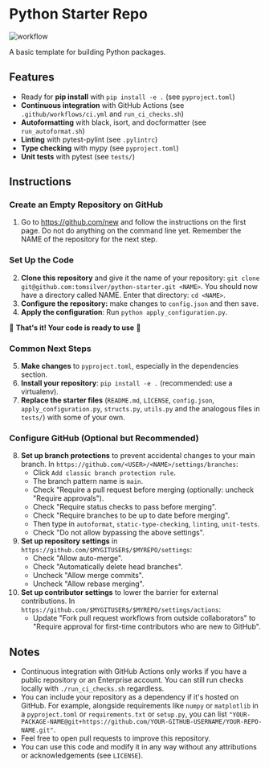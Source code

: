 # Python Starter Repo

![workflow](https://github.com/tomsilver/python-starter/actions/workflows/ci.yml/badge.svg)

A basic template for building Python packages.

## Features
- Ready for **pip install** with `pip install -e .` (see `pyproject.toml`)
- **Continuous integration** with GitHub Actions (see `.github/workflows/ci.yml` and `run_ci_checks.sh`)
- **Autoformatting** with black, isort, and docformatter (see `run_autoformat.sh`)
- **Linting** with pytest-pylint (see `.pylintrc`)
- **Type checking** with mypy (see `pyproject.toml`)
- **Unit tests** with pytest (see `tests/`)

## Instructions

### Create an Empty Repository on GitHub
1. Go to https://github.com/new and follow the instructions on the first page. Do not do anything on the command line yet. Remember the NAME of the repository for the next step.

### Set Up the Code
2. **Clone this repository** and give it the name of your repository: `git clone git@github.com:tomsilver/python-starter.git <NAME>`. You should now have a directory called NAME. Enter that directory: `cd <NAME>`.
3. **Configure the repository:** make changes to `config.json` and then save.
4. **Apply the configuration**: Run `python apply_configuration.py`.

:tada: **That's it! Your code is ready to use** :tada:

### Common Next Steps
5. **Make changes** to `pyproject.toml`, especially in the dependencies section.
6. **Install your repository**: `pip install -e .` (recommended: use a virtualenv).
7. **Replace the starter files** (`README.md`, `LICENSE`, `config.json`, `apply_configuration.py`, `structs.py`, `utils.py` and the analogous files in `tests/`) with some of your own.

### Configure GitHub (Optional but Recommended)
8. **Set up branch protections** to prevent accidental changes to your main branch. In `https://github.com/<USER>/<NAME>/settings/branches`:
    - Click `Add classic branch protection rule`.
    - The branch pattern name is `main`.
    - Check "Require a pull request before merging (optionally: uncheck "Require approvals").
    - Check "Require status checks to pass before merging".
    - Check "Require branches to be up to date before merging".
    - Then type in `autoformat`, `static-type-checking`, `linting`, `unit-tests`.
    - Check "Do not allow bypassing the above settings".
9. **Set up repository settings** in `https://github.com/$MYGITUSER$/$MYREPO/settings`:
    - Check "Allow auto-merge".
    - Check "Automatically delete head branches".
    - Uncheck "Allow merge commits".
    - Uncheck "Allow rebase merging".
10. **Set up contributor settings** to lower the barrier for external contributions. In `https://github.com/$MYGITUSER$/$MYREPO/settings/actions`:
    - Update "Fork pull request workflows from outside collaborators" to "Require approval for first-time contributors who are new to GitHub".


## Notes
- Continuous integration with GitHub Actions only works if you have a public repository or an Enterprise account. You can still run checks locally with `./run_ci_checks.sh` regardless.
- You can include your repository as a dependency if it's hosted on GitHub. For example, alongside requirements like `numpy` or `matplotlib` in a `pyproject.toml` or `requirements.txt` or `setup.py`, you can list `"YOUR-PACKAGE-NAME@git+https://github.com/YOUR-GITHUB-USERNAME/YOUR-REPO-NAME.git"`.
- Feel free to open pull requests to improve this repository.
- You can use this code and modify it in any way without any attributions or acknowledgements (see `LICENSE`).
